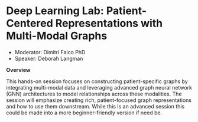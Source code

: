 # Deep Learning Lab: Patient-Centered Representations with Multi-Modal Graphs

- Moderator: Dimitri Falco PhD
- Speaker: Deborah Langman

**Overview**

This hands-on session focuses on constructing patient-specific graphs by integrating multi-modal data and leveraging advanced graph neural network (GNN) architectures to model relationships across these modalities. The session will emphasize creating rich, patient-focused graph representations and how to use them downstream. While this is an advanced session this could be made into a more beginner-friendly version if need be.
